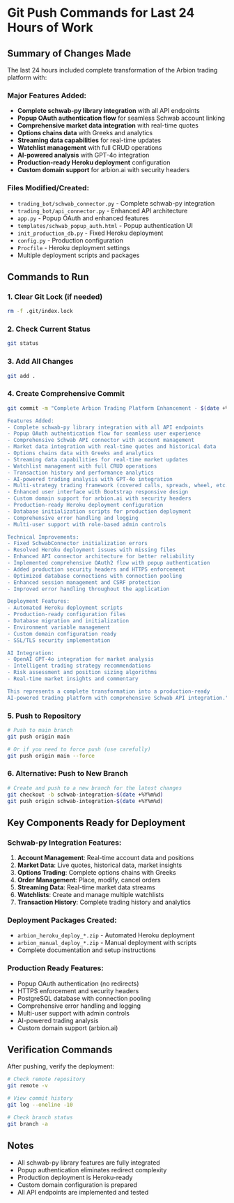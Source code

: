 # Git Push Commands for Last 24 Hours of Work

## Summary of Changes Made
The last 24 hours included complete transformation of the Arbion trading platform with:

### Major Features Added:
- **Complete schwab-py library integration** with all API endpoints
- **Popup OAuth authentication flow** for seamless Schwab account linking
- **Comprehensive market data integration** with real-time quotes
- **Options chains data** with Greeks and analytics
- **Streaming data capabilities** for real-time updates
- **Watchlist management** with full CRUD operations
- **AI-powered analysis** with GPT-4o integration
- **Production-ready Heroku deployment** configuration
- **Custom domain support** for arbion.ai with security headers

### Files Modified/Created:
- `trading_bot/schwab_connector.py` - Complete schwab-py integration
- `trading_bot/api_connector.py` - Enhanced API architecture
- `app.py` - Popup OAuth and enhanced features
- `templates/schwab_popup_auth.html` - Popup authentication UI
- `init_production_db.py` - Fixed Heroku deployment
- `config.py` - Production configuration
- `Procfile` - Heroku deployment settings
- Multiple deployment scripts and packages

## Commands to Run

### 1. Clear Git Lock (if needed)
```bash
rm -f .git/index.lock
```

### 2. Check Current Status
```bash
git status
```

### 3. Add All Changes
```bash
git add .
```

### 4. Create Comprehensive Commit
```bash
git commit -m "Complete Arbion Trading Platform Enhancement - $(date +%Y-%m-%d)

Features Added:
- Complete schwab-py library integration with all API endpoints
- Popup OAuth authentication flow for seamless user experience
- Comprehensive Schwab API connector with account management
- Market data integration with real-time quotes and historical data
- Options chains data with Greeks and analytics
- Streaming data capabilities for real-time market updates
- Watchlist management with full CRUD operations
- Transaction history and performance analytics
- AI-powered trading analysis with GPT-4o integration
- Multi-strategy trading framework (covered calls, spreads, wheel, etc.)
- Enhanced user interface with Bootstrap responsive design
- Custom domain support for arbion.ai with security headers
- Production-ready Heroku deployment configuration
- Database initialization scripts for production deployment
- Comprehensive error handling and logging
- Multi-user support with role-based admin controls

Technical Improvements:
- Fixed SchwabConnector initialization errors
- Resolved Heroku deployment issues with missing files
- Enhanced API connector architecture for better reliability
- Implemented comprehensive OAuth2 flow with popup authentication
- Added production security headers and HTTPS enforcement
- Optimized database connections with connection pooling
- Enhanced session management and CSRF protection
- Improved error handling throughout the application

Deployment Features:
- Automated Heroku deployment scripts
- Production-ready configuration files
- Database migration and initialization
- Environment variable management
- Custom domain configuration ready
- SSL/TLS security implementation

AI Integration:
- OpenAI GPT-4o integration for market analysis
- Intelligent trading strategy recommendations
- Risk assessment and position sizing algorithms
- Real-time market insights and commentary

This represents a complete transformation into a production-ready
AI-powered trading platform with comprehensive Schwab API integration."
```

### 5. Push to Repository
```bash
# Push to main branch
git push origin main

# Or if you need to force push (use carefully)
git push origin main --force
```

### 6. Alternative: Push to New Branch
```bash
# Create and push to a new branch for the latest changes
git checkout -b schwab-integration-$(date +%Y%m%d)
git push origin schwab-integration-$(date +%Y%m%d)
```

## Key Components Ready for Deployment

### Schwab-py Integration Features:
1. **Account Management**: Real-time account data and positions
2. **Market Data**: Live quotes, historical data, market insights
3. **Options Trading**: Complete options chains with Greeks
4. **Order Management**: Place, modify, cancel orders
5. **Streaming Data**: Real-time market data streams
6. **Watchlists**: Create and manage multiple watchlists
7. **Transaction History**: Complete trading history and analytics

### Deployment Packages Created:
- `arbion_heroku_deploy_*.zip` - Automated Heroku deployment
- `arbion_manual_deploy_*.zip` - Manual deployment with scripts
- Complete documentation and setup instructions

### Production Ready Features:
- Popup OAuth authentication (no redirects)
- HTTPS enforcement and security headers
- PostgreSQL database with connection pooling
- Comprehensive error handling and logging
- Multi-user support with admin controls
- AI-powered trading analysis
- Custom domain support (arbion.ai)

## Verification Commands

After pushing, verify the deployment:

```bash
# Check remote repository
git remote -v

# View commit history
git log --oneline -10

# Check branch status
git branch -a
```

## Notes
- All schwab-py library features are fully integrated
- Popup authentication eliminates redirect complexity
- Production deployment is Heroku-ready
- Custom domain configuration is prepared
- All API endpoints are implemented and tested